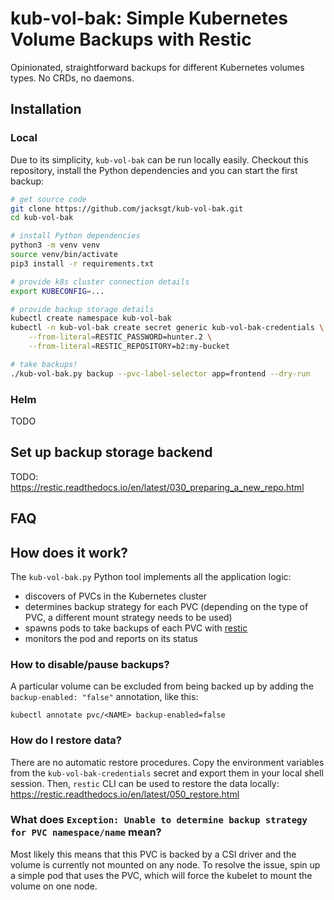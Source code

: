 # kub-vol-bak: Simple Kubernetes Volume Backups with Restic

Opinionated, straightforward backups for different Kubernetes volumes types. No CRDs, no daemons.

## Installation

### Local

Due to its simplicity, `kub-vol-bak` can be run locally easily.
Checkout this repository, install the Python dependencies and you can start the first backup:

```sh
# get source code
git clone https://github.com/jacksgt/kub-vol-bak.git
cd kub-vol-bak

# install Python dependencies
python3 -m venv venv
source venv/bin/activate
pip3 install -r requirements.txt

# provide k8s cluster connection details
export KUBECONFIG=...

# provide backup storage details
kubectl create namespace kub-vol-bak
kubectl -n kub-vol-bak create secret generic kub-vol-bak-credentials \
    --from-literal=RESTIC_PASSWORD=hunter.2 \
    --from-literal=RESTIC_REPOSITORY=b2:my-bucket

# take backups!
./kub-vol-bak.py backup --pvc-label-selector app=frontend --dry-run
```

### Helm

TODO

## Set up backup storage backend

TODO: https://restic.readthedocs.io/en/latest/030_preparing_a_new_repo.html

## FAQ

## How does it work?

The `kub-vol-bak.py` Python tool implements all the application logic:

* discovers of PVCs in the Kubernetes cluster
* determines backup strategy for each PVC (depending on the type of PVC, a different mount strategy needs to be used)
* spawns pods to take backups of each PVC with [restic](https://github.com/restic/restic/)
* monitors the pod and reports on its status

### How to disable/pause backups?

A particular volume can be excluded from being backed up by adding the `backup-enabled: "false"` annotation, like this:

```
kubectl annotate pvc/<NAME> backup-enabled=false
```

### How do I restore data?

There are no automatic restore procedures.
Copy the environment variables from the `kub-vol-bak-credentials` secret and export them in your local shell session.
Then, `restic` CLI can be used to restore the data locally: <https://restic.readthedocs.io/en/latest/050_restore.html>

### What does `Exception: Unable to determine backup strategy for PVC namespace/name` mean?

Most likely this means that this PVC is backed by a CSI driver and the volume is currently not mounted on any node. To resolve the issue, spin up a simple pod that uses the PVC, which will force the kubelet to mount the volume on one node.
